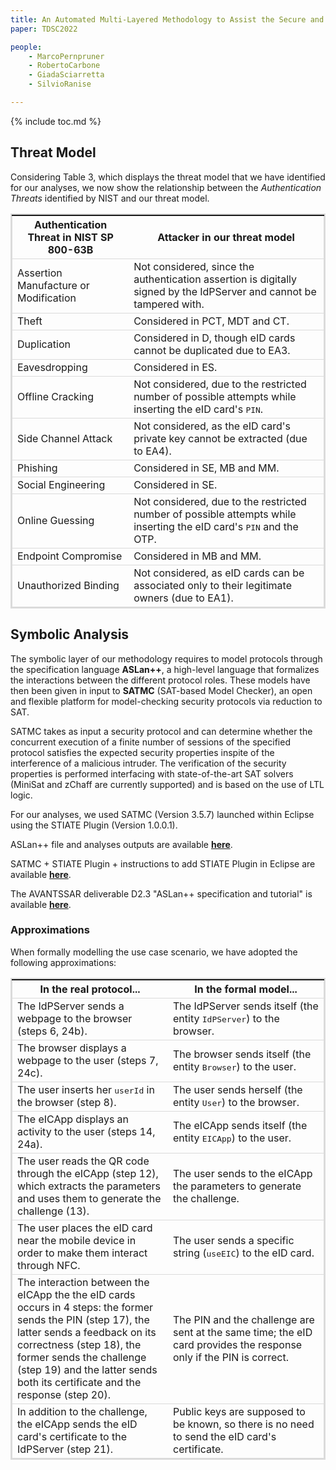 ```yaml
---
title: An Automated Multi-Layered Methodology to Assist the Secure and Risk-Aware Design of Multi-Factor Authentication Protocols
paper: TDSC2022

people:
    - MarcoPernpruner
    - RobertoCarbone
    - GiadaSciarretta
    - SilvioRanise

---
```


{% include toc.md %}

## Threat Model
Considering Table 3, which displays the threat model that we have identified for our analyses, we now show the relationship between the <i>Authentication Threats</i> identified by NIST and our threat model.

<table>
  <thead>
    <tr>
      <th>Authentication Threat in NIST SP 800-63B</th>
      <th>Attacker in our threat model</th>
    </tr>
  </thead>
  <tbody>
    <tr>
      <td>Assertion Manufacture or Modification</td>
      <td>Not considered, since the authentication assertion is digitally signed by the IdPServer and cannot be tampered with.</td>
    </tr>
    <tr>
      <td>Theft</td>
      <td>Considered in PCT, MDT and CT.</td>
    </tr>
    <tr>
      <td>Duplication</td>
      <td>Considered in D, though eID cards cannot be duplicated due to EA3.</td>
    </tr>
    <tr>
      <td>Eavesdropping</td>
      <td>Considered in ES.</td>
    </tr>
    <tr>
      <td>Offline Cracking</td>
      <td>Not considered, due to the restricted number of possible attempts while inserting the eID card's <tt>PIN</tt>.</td>
    </tr>
    <tr>
      <td>Side Channel Attack</td>
      <td>Not considered, as the eID card's private key cannot be extracted (due to EA4).</td>
    </tr>
    <tr>
      <td>Phishing</td>
      <td>Considered in SE, MB and MM.</td>
    </tr>
    <tr>
      <td>Social Engineering</td>
      <td>Considered in SE.</td>
    </tr>
    <tr>
      <td>Online Guessing</td>
      <td>Not considered, due to the restricted number of possible attempts while inserting the eID card's <tt>PIN</tt> and the OTP.</td>
    </tr>
    <tr>
      <td>Endpoint Compromise</td>
      <td>Considered in MB and MM.</td>
    </tr>
    <tr>
      <td>Unauthorized Binding</td>
      <td>Not considered, as eID cards can be associated only to their legitimate owners (due to EA1).</td>
    </tr>
  </tbody>
</table>

## Symbolic Analysis
The symbolic layer of our methodology requires to model protocols through the specification language **ASLan++**, a high-level language that formalizes the interactions between the different protocol roles. These models have then been given in input to **SATMC** (SAT-based Model Checker), an open and flexible platform for model-checking security protocols via reduction to SAT.

SATMC takes as input a security protocol and can determine whether the concurrent execution of a finite number of sessions of the specified protocol satisfies the expected security properties inspite of the interference of a malicious intruder. The verification of the security properties is performed interfacing with state-of-the-art SAT solvers (MiniSat and zChaff are currently supported) and is based on the use of LTL logic.

For our analyses, we used SATMC (Version 3.5.7) launched within Eclipse using the STIATE Plugin (Version 1.0.0.1). 

ASLan++ file and analyses outputs are available [**here**](https://github.com/stfbk/TDSC2022_SymbolicAnalysis).

SATMC + STIATE Plugin + instructions to add STIATE Plugin in Eclipse are available [**here**](https://drive.google.com/a/fbk.eu/file/d/1Qc5T_VxXYPLh6i4IbEmuZlh_vM5cKu3_/view?usp=sharing).

The AVANTSSAR deliverable D2.3 "ASLan++ specification and tutorial" is available [**here**](https://drive.google.com/a/fbk.eu/file/d/1TsPxkw09ziDaY21ytgIZyg7m9I9lpBMb/view?usp=sharing).

### Approximations
When formally modelling the use case scenario, we have adopted the following approximations:

<table id="table-risk-analysis-factors">
  <thead>
    <tr>
      <th width="50%">In the real protocol...</th>
      <th width="50%">In the formal model...</th>
    </tr>
  </thead>
  <tbody>
    <tr>
      <td>The IdPServer sends a webpage to the browser (steps 6, 24b).</td>
      <td>The IdPServer sends itself (the entity <tt>IdPServer</tt>) to the browser.</td>
    </tr>
    <tr>
      <td>The browser displays a webpage to the user (steps 7, 24c).</td>
      <td>The browser sends itself (the entity <tt>Browser</tt>) to the user.</td>
    </tr>
    <tr>
      <td>The user inserts her <tt>userId</tt> in the browser (step 8).</td>
      <td>The user sends herself (the entity <tt>User</tt>) to the browser.</td>
    </tr>
    <tr>
      <td>The eICApp displays an activity to the user (steps 14, 24a).</td>
      <td>The eICApp sends itself (the entity <tt>EICApp</tt>) to the user.</td>
    </tr>
    <tr>
      <td>The user reads the QR code through the eICApp (step 12), which extracts the parameters and uses them to generate the challenge (13).</td>
      <td>The user sends to the eICApp the parameters to generate the challenge.</td>
    </tr>
    <tr>
      <td>The user places the eID card near the mobile device in order to make them interact through NFC.</td>
      <td>The user sends a specific string (<tt>useEIC</tt>) to the eID card.</td>
    </tr>
    <tr>
      <td>The interaction between the eICApp the the eID cards occurs in 4 steps: the former sends the PIN (step 17), the latter sends a feedback on its correctness (step 18), the former sends the challenge (step 19) and the latter sends both its certificate and the response (step 20).</td>
      <td>The PIN and the challenge are sent at the same time; the eID card provides the response only if the PIN is correct.</td>
    </tr>
    <tr>
      <td>In addition to the challenge, the eICApp sends the eID card's certificate to the IdPServer (step 21).</td>
      <td>Public keys are supposed to be known, so there is no need to send the eID card's certificate.</td>
    </tr>
  </tbody>
</table>

<style>
  .rotate {
    -moz-transform: rotate(-90.0deg);
    -o-transform: rotate(-90.0deg);
    -webkit-transform: rotate(-90.0deg);
    filter: progid: DXImageTransform.Microsoft.BasicImage(rotation=0.083);
    -ms-filter: "progid:DXImageTransform.Microsoft.BasicImage(rotation=0.083)";
    transform: rotate(-90.0deg);
  }

  table {
    margin-bottom: 1em;
    border: 2px solid #dbdbdb !important;
  }

  table tr {
    border: 1px solid #dbdbdb !important;
  }

  table th {
    border-width: 2px 1px !important;
  }

  table td {
    border-width: 1px !important;
  }

  table th,
  table td {
    vertical-align: middle !important;
  }

  table th.text-center,
  table td.text-center {
    text-align: center !important;
  }

  table.text-center th,
  table.text-center td {
    text-align: center !important;
  }

  table .border-thick-left {
    border-left-width: 2px !important;
  }

  table .border-thick-right {
    border-right-width: 2px !important;
  }

  table .border-thick-top {
    border-top-width: 2px !important;
  }

  table .border-thick-bottom {
    border-bottom-width: 2px !important;
  }
</style>

<script>
  $("td[data-motivation]").each(function() {
    var motivation = $(this).data("motivation");

    $(this).addClass("tooltip");
    $(this).append("<span class=\"tooltip-text\">"+motivation+"</span>");
  });
</script>